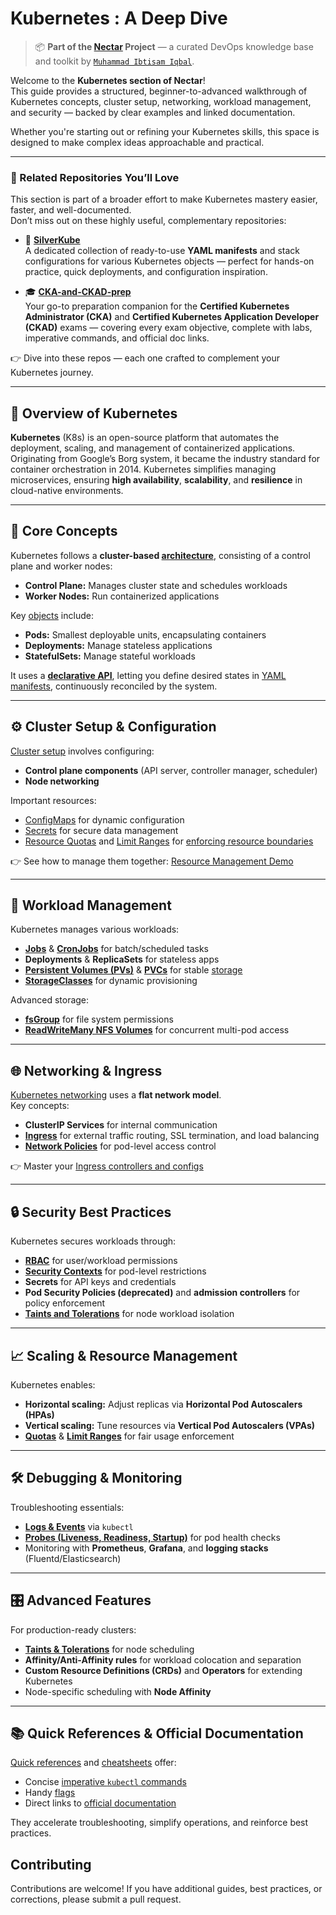 # Kubernetes : A Deep Dive 

> 📦 **Part of the [Nectar](https://github.com/ibtisam-iq/nectar) Project** — a curated DevOps knowledge base and toolkit by [`Muhammad Ibtisam Iqbal`](https://www.linkedin.com/in/ibtisam-iq/).

Welcome to the **Kubernetes section of Nectar**!  
This guide provides a structured, beginner-to-advanced walkthrough of Kubernetes concepts, cluster setup, networking, workload management, and security — backed by clear examples and linked documentation.

Whether you're starting out or refining your Kubernetes skills, this space is designed to make complex ideas approachable and practical.

---

### 📂 Related Repositories You’ll Love

This section is part of a broader effort to make Kubernetes mastery easier, faster, and well-documented.  
Don’t miss out on these highly useful, complementary repositories:

- 🌿 **[SilverKube](https://github.com/ibtisam-iq/SilverKube)**  
  A dedicated collection of ready-to-use **YAML manifests** and stack configurations for various Kubernetes objects — perfect for hands-on practice, quick deployments, and configuration inspiration.

- 🎓 **[CKA-and-CKAD-prep](https://github.com/ibtisam-iq/CKA-and-CKAD-prep)**  
  Your go-to preparation companion for the **Certified Kubernetes Administrator (CKA)** and **Certified Kubernetes Application Developer (CKAD)** exams — covering every exam objective, complete with labs, imperative commands, and official doc links.

👉 Dive into these repos — each one crafted to complement your Kubernetes journey.

---

## 🌱 Overview of Kubernetes

**Kubernetes** (K8s) is an open-source platform that automates the deployment, scaling, and management of containerized applications. Originating from Google’s Borg system, it became the industry standard for container orchestration in 2014. Kubernetes simplifies managing microservices, ensuring **high availability**, **scalability**, and **resilience** in cloud-native environments.

---

## 🤩 Core Concepts

Kubernetes follows a **cluster-based [architecture](./01-core-concepts/architecture.md)**, consisting of a control plane and worker nodes:
- **Control Plane:** Manages cluster state and schedules workloads  
- **Worker Nodes:** Run containerized applications  

Key [objects](./01-core-concepts/objects.md) include:
- **Pods:** Smallest deployable units, encapsulating containers  
- **Deployments:** Manage stateless applications  
- **StatefulSets:** Manage stateful workloads  

It uses a **[declarative API](./01-core-concepts/declarative-api-process.md)**, letting you define desired states in [YAML manifests](https://github.com/ibtisam-iq/nectar/tree/main/yaml), continuously reconciled by the system.

---

## ⚙️ Cluster Setup & Configuration

[Cluster setup](./cluster-setup/README.md) involves configuring:
- **Control plane components** (API server, controller manager, scheduler)  
- **Node networking**  

Important resources:
- [ConfigMaps](configmap-guide.md) for dynamic configuration  
- [Secrets](secret-guide.md) for secure data management  
- [Resource Quotas](resource-quota-guide.md) and [Limit Ranges](limit-range-guide.md) for [enforcing resource boundaries](limitrange-resourcequota-together.md) 

👉 See how to manage them together: [Resource Management Demo](limitrange-resourcequota-demo.md)

---

## 🚀 Workload Management

Kubernetes manages various workloads:
- **[Jobs](jobs-guide.md)** & **[CronJobs](cron-job-guide.md)** for batch/scheduled tasks  
- **Deployments** & **ReplicaSets** for stateless apps  
- **[Persistent Volumes (PVs)](pv-guide.md)** & **[PVCs](pvc-guide.md)** for stable [storage](storage-guide.md)
- **[StorageClasses](storage-class.md)** for dynamic provisioning  

Advanced storage:
- **[fsGroup](fsGroup.md)** for file system permissions  
- **[ReadWriteMany NFS Volumes](rwx-nfs-volume.md)** for concurrent multi-pod access  

---

## 🌐 Networking & Ingress

[Kubernetes networking](networking-in-k8s.md) uses a **flat network model**.  
Key concepts:
- **ClusterIP Services** for internal communication  
- **[Ingress](ingress-guide.md)** for external traffic routing, SSL termination, and load balancing  
- **[Network Policies](network-policy-guide.md)** for pod-level access control  

👉 Master your [Ingress controllers and configs](ingress-guide.md)

---

## 🔒 Security Best Practices

Kubernetes secures workloads through:
- **[RBAC](rbac.md)** for user/workload permissions  
- **[Security Contexts](securityContext.md)** for pod-level restrictions  
- **Secrets** for API keys and credentials  
- **Pod Security Policies (deprecated)** and **admission controllers** for policy enforcement  
- **[Taints and Tolerations](taints-affinity-guide-1.md)** for node workload isolation  

---

## 📈 Scaling & Resource Management

Kubernetes enables:
- **Horizontal scaling:** Adjust replicas via **Horizontal Pod Autoscalers (HPAs)**  
- **Vertical scaling:** Tune resources via **Vertical Pod Autoscalers (VPAs)**  
- **[Quotas](resource-quota-guide.md)** & **[Limit Ranges](limit-range-guide.md)** for fair usage enforcement  

---

## 🛠️ Debugging & Monitoring

Troubleshooting essentials:
- **[Logs & Events](./02-cli-operations/kubectl-logs.md)** via `kubectl`  
- **[Probes (Liveness, Readiness, Startup)](probes-case-studies.md)** for pod health checks  
- Monitoring with **Prometheus**, **Grafana**, and **logging stacks** (Fluentd/Elasticsearch)

---

## 🎛️ Advanced Features

For production-ready clusters:
- **[Taints & Tolerations](taints-affinity-guide-1.md)** for node scheduling  
- **Affinity/Anti-Affinity rules** for workload colocation and separation  
- **Custom Resource Definitions (CRDs)** and **Operators** for extending Kubernetes  
- Node-specific scheduling with **Node Affinity**  

---

## 📚 Quick References & Official Documentation

[Quick references](quick-reference.md) and [cheatsheets](k8sCheatSheat.md) offer:
- Concise [imperative `kubectl` commands](imperative-commands.md)  
- Handy [flags](./02-cli-operations/kubectl-flags.md)  
- Direct links to [official documentation](docs.md)  

They accelerate troubleshooting, simplify operations, and reinforce best practices.

## Contributing

Contributions are welcome! If you have additional guides, best practices, or corrections, please submit a pull request.


